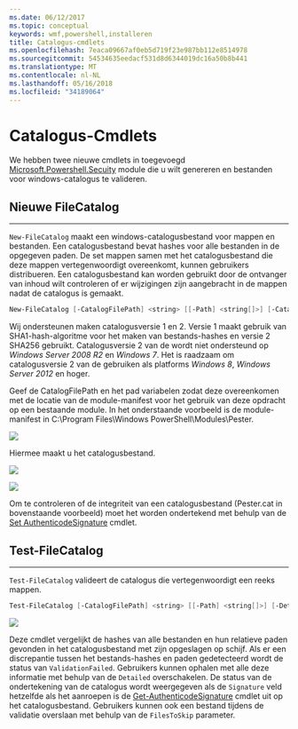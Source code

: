 ```yaml
---
ms.date: 06/12/2017
ms.topic: conceptual
keywords: wmf,powershell,installeren
title: Catalogus-cmdlets
ms.openlocfilehash: 7eaca09667af0eb5d719f23e987bb112e8514978
ms.sourcegitcommit: 54534635eedacf531d8d6344019dc16a50b8b441
ms.translationtype: MT
ms.contentlocale: nl-NL
ms.lasthandoff: 05/16/2018
ms.locfileid: "34189064"
---
```

# <a name="catalog-cmdlets"></a>Catalogus-Cmdlets

We hebben twee nieuwe cmdlets in toegevoegd [Microsoft.Powershell.Secuity](https://technet.microsoft.com/en-us/library/hh847877.aspx) module die u wilt genereren en bestanden voor windows-catalogus te valideren.

## <a name="new-filecatalog"></a>Nieuwe FileCatalog
--------------------------------

`New-FileCatalog` maakt een windows-catalogusbestand voor mappen en bestanden. Een catalogusbestand bevat hashes voor alle bestanden in de opgegeven paden. De set mappen samen met het catalogusbestand die deze mappen vertegenwoordigt overeenkomt, kunnen gebruikers distribueren. Een catalogusbestand kan worden gebruikt door de ontvanger van inhoud wilt controleren of er wijzigingen zijn aangebracht in de mappen nadat de catalogus is gemaakt.

```powershell
New-FileCatalog [-CatalogFilePath] <string> [[-Path] <string[]>] [-CatalogVersion <int>] [-WhatIf] [-Confirm] [<CommonParameters>]
```
Wij ondersteunen maken catalogusversie 1 en 2. Versie 1 maakt gebruik van SHA1-hash-algoritme voor het maken van bestands-hashes en versie 2 SHA256 gebruikt. Catalogusversie 2 van de wordt niet ondersteund op *Windows Server 2008 R2* en *Windows 7*. Het is raadzaam om catalogusversie 2 van de gebruiken als platforms *Windows 8*, *Windows Server 2012* en hoger.

Geef de CatalogFilePath en het pad variabelen zodat deze overeenkomen met de locatie van de module-manifest voor het gebruik van deze opdracht op een bestaande module. In het onderstaande voorbeeld is de module-manifest in C:\Program Files\Windows PowerShell\Modules\Pester.

![](../images/NewFileCatalog.jpg)

Hiermee maakt u het catalogusbestand.

![](../images/CatalogFile1.jpg)

![](../images/CatalogFile2.jpg)

Om te controleren of de integriteit van een catalogusbestand (Pester.cat in bovenstaande voorbeeld) moet het worden ondertekend met behulp van de [Set AuthenticodeSignature](https://technet.microsoft.com/library/hh849819.aspx) cmdlet.


## <a name="test-filecatalog"></a>Test-FileCatalog
--------------------------------

`Test-FileCatalog` valideert de catalogus die vertegenwoordigt een reeks mappen.

```powershell
Test-FileCatalog [-CatalogFilePath] <string> [[-Path] <string[]>] [-Detailed] [-FilesToSkip <string[]>] [-WhatIf] [-Confirm] [<CommonParameters>]
```

![](../images/TestFileCatalog.jpg)

Deze cmdlet vergelijkt de hashes van alle bestanden en hun relatieve paden gevonden in het catalogusbestand met zijn opgeslagen op schijf. Als er een discrepantie tussen het bestands-hashes en paden gedetecteerd wordt de status van `ValidationFailed`.
Gebruikers kunnen ophalen met alle deze informatie met behulp van de `Detailed` overschakelen. De status van de ondertekening van de catalogus wordt weergegeven als de `Signature` veld hetzelfde als het aanroepen is de [Get-AuthenticodeSignature](https://technet.microsoft.com/en-us/library/hh849805.aspx) cmdlet uit op het catalogusbestand.
Gebruikers kunnen ook een bestand tijdens de validatie overslaan met behulp van de `FilesToSkip` parameter.
